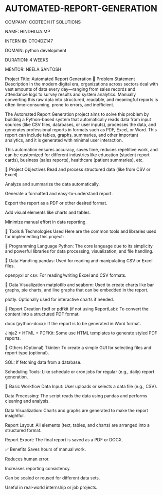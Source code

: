 # AUTOMATED-REPORT-GENERATION
COMPANY: CODTECH IT SOLUTIONS

NAME: HINDHUJA.MP

INTERN ID: CTO4DZ147

DOMAIN: python development

DURATION: 4 WEEKS

MENTOR: NEELA SANTOSH

Project Title: Automated Report Generation
📌 Problem Statement Description In the modern digital era, organizations across sectors deal with vast amounts of data every day—ranging from sales records and attendance logs to survey results and system analytics. Manually converting this raw data into structured, readable, and meaningful reports is often time-consuming, prone to errors, and inefficient.

The Automated Report Generation project aims to solve this problem by building a Python-based system that automatically reads data from input sources (like CSV files, databases, or user inputs), processes the data, and generates professional reports in formats such as PDF, Excel, or Word. This report can include tables, graphs, summaries, and other important analytics, and it is generated with minimal user interaction.

This automation ensures accuracy, saves time, reduces repetitive work, and can be customized for different industries like education (student report cards), business (sales reports), healthcare (patient summaries), etc.

🎯 Project Objectives Read and process structured data (like from CSV or Excel).

Analyze and summarize the data automatically.

Generate a formatted and easy-to-understand report.

Export the report as a PDF or other desired format.

Add visual elements like charts and tables.

Minimize manual effort in data reporting.

🧰 Tools & Technologies Used Here are the common tools and libraries used for implementing this project:

🔹 Programming Language Python: The core language due to its simplicity and powerful libraries for data processing, visualization, and file handling.

🔹 Data Handling pandas: Used for reading and manipulating CSV or Excel files.

openpyxl or csv: For reading/writing Excel and CSV formats.

🔹 Data Visualization matplotlib and seaborn: Used to create charts like bar graphs, pie charts, and line graphs that can be embedded in the report.

plotly: Optionally used for interactive charts if needed.

🔹 Report Creation fpdf or pdfkit (if not using ReportLab): To convert the content into a structured PDF format.

docx (python-docx): If the report is to be generated in Word format.

Jinja2 + HTML + PDFKit: Some use HTML templates to generate styled PDF reports.

🔹 Others (Optional) Tkinter: To create a simple GUI for selecting files and report type (optional).

SQL: If fetching data from a database.

Scheduling Tools: Like schedule or cron jobs for regular (e.g., daily) report generation.

🔄 Basic Workflow Data Input: User uploads or selects a data file (e.g., CSV).

Data Processing: The script reads the data using pandas and performs cleaning and analysis.

Data Visualization: Charts and graphs are generated to make the report insightful.

Report Layout: All elements (text, tables, and charts) are arranged into a structured format.

Report Export: The final report is saved as a PDF or DOCX.

✅ Benefits Saves hours of manual work.



Reduces human error.

Increases reporting consistency.

Can be scaled or reused for different data sets.

Useful in real-world internship or job projects.
